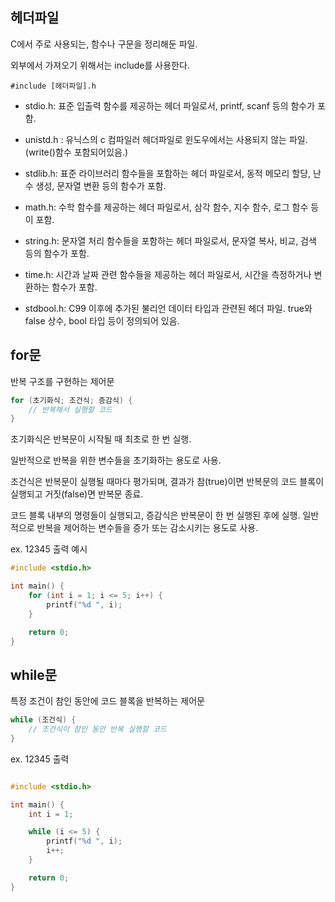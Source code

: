 ## 헤더파일
C에서 주로 사용되는, 함수나 구문을 정리해둔 파일.

외부에서 가져오기 위해서는 include를 사용한다.
```
#include [헤더파일].h
```
* stdio.h: 표준 입출력 함수를 제공하는 헤더 파일로서, printf, scanf 등의 함수가 포함.
  
* unistd.h : 유닉스의 c 컴파일러 헤더파일로 윈도우에서는 사용되지 않는 파일. (write()함수 포함되어있음.)

* stdlib.h: 표준 라이브러리 함수들을 포함하는 헤더 파일로서, 동적 메모리 할당, 난수 생성, 문자열 변환 등의 함수가 포함.

* math.h: 수학 함수를 제공하는 헤더 파일로서, 삼각 함수, 지수 함수, 로그 함수 등이 포함.

* string.h: 문자열 처리 함수들을 포함하는 헤더 파일로서, 문자열 복사, 비교, 검색 등의 함수가 포함.

* time.h: 시간과 날짜 관련 함수들을 제공하는 헤더 파일로서, 시간을 측정하거나 변환하는 함수가 포함.

* stdbool.h: C99 이후에 추가된 불리언 데이터 타입과 관련된 헤더 파일. true와 false 상수, bool 타입 등이 정의되어 있음.
## for문

반복 구조를 구현하는 제어문

``` c
for (초기화식; 조건식; 증감식) {
    // 반복해서 실행할 코드
}
```

초기화식은 반복문이 시작될 때 최초로 한 번 실행. 

일반적으로 반복을 위한 변수들을 초기화하는 용도로 사용.

조건식은 반복문이 실행될 때마다 평가되며, 결과가 참(true)이면 반복문의 코드 블록이 실행되고 거짓(false)면 반복문 종료.

코드 블록 내부의 명령들이 실행되고, 증감식은 반복문이 한 번 실행된 후에 실행. 일반적으로 반복을 제어하는 변수들을 증가 또는 감소시키는 용도로 사용.

ex. 12345 출력 예시
```c
#include <stdio.h>

int main() {
    for (int i = 1; i <= 5; i++) {
        printf("%d ", i);
    }

    return 0;
}
```
## while문

특정 조건이 참인 동안에 코드 블록을 반복하는 제어문
```c
while (조건식) {
    // 조건식이 참인 동안 반복 실행할 코드
}
```
ex. 12345 출력

```c

#include <stdio.h>

int main() {
    int i = 1;

    while (i <= 5) {
        printf("%d ", i);
        i++;
    }

    return 0;
}
```
